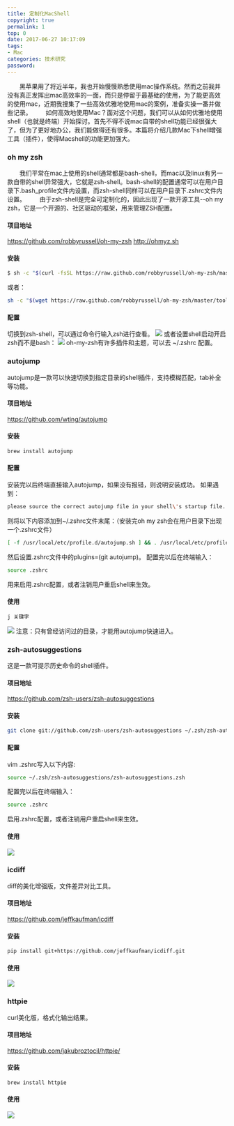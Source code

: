 ```yaml
---
title: 定制化MacShell
copyright: true
permalink: 1
top: 0
date: 2017-06-27 10:17:09
tags:
- Mac
categories: 技术研究
password:
---
```

<blockquote class="blockquote-center"></blockquote>
　　黑苹果用了将近半年，我也开始慢慢熟悉使用mac操作系统。然而之前我并没有真正发挥出mac高效率的一面，而只是停留于最基础的使用，为了能更高效的使用mac，近期我搜集了一些高效优雅地使用mac的案例，准备实操一番并做些记录。
　　如何高效地使用Mac？面对这个问题，我们可以从如何优雅地使用shell（也就是终端）开始探讨。首先不得不说mac自带的shell功能已经很强大了，但为了更好地办公，我们能做得还有很多。本篇将介绍几款Mac下shell增强工具（插件），使得Macshell的功能更加强大。
<!--more -->

### oh my zsh
　　我们平常在mac上使用的shell通常都是bash-shell，而mac以及linux有另一款自带的shell异常强大，它就是zsh-shell。bash-shell的配置通常可以在用户目录下.bash_profile文件内设置，而zsh-shell同样可以在用户目录下.zshrc文件内设置。
　　由于zsh-shell是完全可定制化的，因此出现了一款开源工具--oh my zsh，它是一个开源的、社区驱动的框架，用来管理ZSH配置。

#### 项目地址
https://github.com/robbyrussell/oh-my-zsh
http://ohmyz.sh

#### 安装
```bash
$ sh -c "$(curl -fsSL https://raw.github.com/robbyrussell/oh-my-zsh/master/tools/install.sh)"
```
或者：
```bash
sh -c "$(wget https://raw.github.com/robbyrussell/oh-my-zsh/master/tools/install.sh -O -)"
```

#### 配置
切换到zsh-shell，可以通过命令行输入zsh进行查看。
![](/upload_image/20170627/1.png)
或者设置shell启动开启zsh而不是bash：
![](/upload_image/20170627/2.png)
oh-my-zsh有许多插件和主题，可以去 ~/.zshrc 配置。

### autojump
autojump是一款可以快速切换到指定目录的shell插件，支持模糊匹配，tab补全等功能。

#### 项目地址
https://github.com/wting/autojump

#### 安装
```bash
brew install autojump
```

#### 配置
安装完以后终端直接输入autojump，如果没有报错，则说明安装成功。
如果遇到：
```bash
please source the correct autojump file in your shell\'s startup file.
```
则将以下内容添加到~/.zshrc文件末尾：（安装完oh my zsh会在用户目录下出现一个.zshrc文件）
```bash
[ -f /usr/local/etc/profile.d/autojump.sh ] && . /usr/local/etc/profile.d/autojump.sh
```
然后设置.zshrc文件中的plugins=(git autojump)。
配置完以后在终端输入：
```bash
source .zshrc
```
用来启用.zshrc配置，或者注销用户重启shell来生效。

#### 使用
```bash
j 关键字
```
![](/upload_image/20170627/3.png)
注意：只有曾经访问过的目录，才能用autojump快速进入。

### zsh-autosuggestions
这是一款可提示历史命令的shell插件。
#### 项目地址
https://github.com/zsh-users/zsh-autosuggestions
#### 安装
```bash
git clone git://github.com/zsh-users/zsh-autosuggestions ~/.zsh/zsh-autosuggestions
```
#### 配置
vim .zshrc写入以下内容:
```bash
source ~/.zsh/zsh-autosuggestions/zsh-autosuggestions.zsh
```
配置完以后在终端输入：
```bash
source .zshrc
```
启用.zshrc配置，或者注销用户重启shell来生效。

#### 使用
![](/upload_image/20170627/4.png)

### icdiff
diff的美化增强版，文件差异对比工具。
#### 项目地址
https://github.com/jeffkaufman/icdiff
#### 安装
```bash
pip install git+https://github.com/jeffkaufman/icdiff.git
```
#### 使用
![](/upload_image/20170627/5.png)

### httpie
curl美化版，格式化输出结果。
#### 项目地址
https://github.com/jakubroztocil/httpie/
#### 安装
```bash
brew install httpie
```
#### 使用
![](/upload_image/20170627/6.png)

